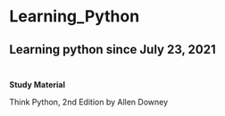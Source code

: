 # Learning_Python
Learning python since July 23, 2021
<br><br>
---

<b>Study Material</b>  

Think Python, 2nd Edition by Allen Downey  
